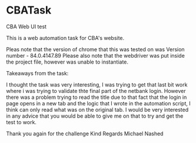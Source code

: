 # CBATask
CBA Web UI test 

This is a web automation task for CBA's website.

Pleas note that the version of chrome that this was tested on was Version number - 84.0.4147.89 
Please also note that the webdriver was put inside the project file, however was unable to instantiate.


Takeaways from the task:

I thought the task was very interesting, 
I was trying to get that last bit work where i was trying to validate thte final part of the netbank login. However there was a problem trying to read the title due to that fact that the login in page opens in a new tab and the logic that I wrote in the automation script, I think can only read what was on the original tab. I would be very interested in any advice that you would be able to give me on that to try and get the test to work.  

Thank you again for the challenge 
Kind Regards 
Michael Nashed 

